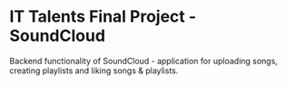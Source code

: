 # IT Talents Final Project - SoundCloud
Backend functionality of SoundCloud -  application for uploading songs, creating playlists and liking songs & playlists.
